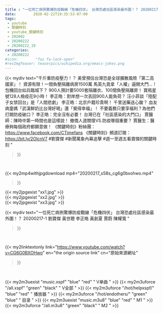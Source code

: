 ```yaml
---
title : "一位死亡病例驚爆防疫戰線「危機四伏」 台灣恐處社區感染最外圍！？ 20200217-1 劉寶傑 黃世聰 李正皓 黃創夏 賈蔚 陳耀寬 "
date:        2020-02-22T19:35:53-07:00
tags:
 - youtube
 - 關鍵時刻
 - youtube_關鍵時刻
 - 202002
 - 20200222
 - 20200222_19
categories:
 - 20200222
#icon:        "fas fa-lock-open"
#resImgTeaser: teaserpics/wikipedia.org/emacs-jokes.png
---
```


{{< mydiv text="千斤重防疫壓力！？ 美曾預估台灣恐是全球擴散風險「第二高國家」！ 資源有限！一間負壓隔離病房1500萬 馬英九竟拿「人權」逼開大門…！ 包機回台如兵臨城下？ 900人預計要5000套隔離衣、100間負壓隔離房！ 寶瓶星號128人檢疫花9小時！ 李正皓：對岸想一次丟回900人能負荷？ 汪小菲談「陸配子女禁回台」是「人間悲劇」 李正皓：北京戶籍珍貴啊！ 千里送藥送心酸？ 血友病童媽「武漢鮮奶比台灣好喝」還「覺得幸福」！ 不要義務只要享福利？為他們打開防疫破口？ 李正皓：完全沒有必要！ 台灣已在「社區感染的大門口」 賈醫師：陳時中第一時間也是這樣說！ 撤僑人道關懷VS.防疫哪個重要？ 賈醫生：醫療夠每個政府都願意做！  《關鍵時刻》粉絲團：https://www.facebook.com/CTimefans 《關鍵時刻》頻道訂閱：https://bit.ly/2OlcnV7  #劉寶傑 #新聞萬象內幕追擊 #週一至週五看寶傑的關鍵時刻 "
>}}
<br>


{{< my2mp4withjpgdownload mp4="20200217_s58s_cg6g0bxohwo.mp4"
>}}

{{< my2jpgexist "xx1.jpg" >}}<br>
{{< my2jpgexist "xx2.jpg" >}}<br>
{{< my2jpgexist "xx3.jpg" >}}<br>



{{< mydiv text="一位死亡病例驚爆防疫戰線「危機四伏」 台灣恐處社區感染最外圍！？ 20200217-1 劉寶傑 黃世聰 李正皓 黃創夏 賈蔚 陳耀寬 "
>}}
<br>

{{< my2linktextonly link="https://www.youtube.com/watch?v=CG6G0BXOHwo"
en="the origin source link" cn="原始來源網址"
>}}


<br>

{{< my2m3uexist "music.xspf"        "blue"   "red"    " V单曲 " >}} {{< my2m3uforce "/all.xspf"         "green"  "black"  " V全部 " >}} {{< my2m3uforce "/hot/helpxspf/"    "blue"   "red"    " 播放器 " >}} {{< my2m3uforce "/hot/endothers/"   "green"  "blue"   " 目录 " >}} {{< my2m3uexist "music.m3u8"        "blue"   "red"    " M1 " >}} {{< my2m3uforce "/all.m3u8"         "green"  "black"  " M2 " >}} 
